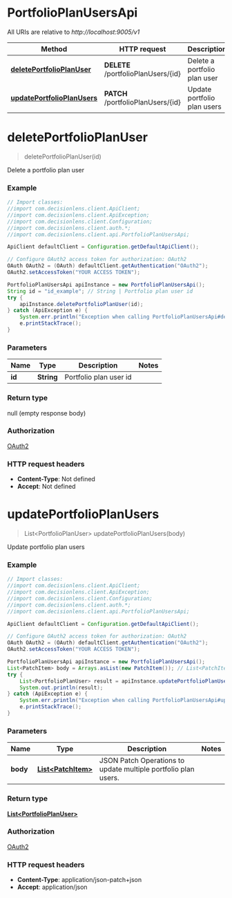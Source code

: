 # PortfolioPlanUsersApi

All URIs are relative to *http://localhost:9005/v1*

Method | HTTP request | Description
------------- | ------------- | -------------
[**deletePortfolioPlanUser**](PortfolioPlanUsersApi.md#deletePortfolioPlanUser) | **DELETE** /portfolioPlanUsers/{id} | Delete a portfolio plan user
[**updatePortfolioPlanUsers**](PortfolioPlanUsersApi.md#updatePortfolioPlanUsers) | **PATCH** /portfolioPlanUsers/{id} | Update portfolio plan users


<a name="deletePortfolioPlanUser"></a>
# **deletePortfolioPlanUser**
> deletePortfolioPlanUser(id)

Delete a portfolio plan user

### Example
```java
// Import classes:
//import com.decisionlens.client.ApiClient;
//import com.decisionlens.client.ApiException;
//import com.decisionlens.client.Configuration;
//import com.decisionlens.client.auth.*;
//import com.decisionlens.client.api.PortfolioPlanUsersApi;

ApiClient defaultClient = Configuration.getDefaultApiClient();

// Configure OAuth2 access token for authorization: OAuth2
OAuth OAuth2 = (OAuth) defaultClient.getAuthentication("OAuth2");
OAuth2.setAccessToken("YOUR ACCESS TOKEN");

PortfolioPlanUsersApi apiInstance = new PortfolioPlanUsersApi();
String id = "id_example"; // String | Portfolio plan user id
try {
    apiInstance.deletePortfolioPlanUser(id);
} catch (ApiException e) {
    System.err.println("Exception when calling PortfolioPlanUsersApi#deletePortfolioPlanUser");
    e.printStackTrace();
}
```

### Parameters

Name | Type | Description  | Notes
------------- | ------------- | ------------- | -------------
 **id** | **String**| Portfolio plan user id |

### Return type

null (empty response body)

### Authorization

[OAuth2](../README.md#OAuth2)

### HTTP request headers

 - **Content-Type**: Not defined
 - **Accept**: Not defined

<a name="updatePortfolioPlanUsers"></a>
# **updatePortfolioPlanUsers**
> List&lt;PortfolioPlanUser&gt; updatePortfolioPlanUsers(body)

Update portfolio plan users

### Example
```java
// Import classes:
//import com.decisionlens.client.ApiClient;
//import com.decisionlens.client.ApiException;
//import com.decisionlens.client.Configuration;
//import com.decisionlens.client.auth.*;
//import com.decisionlens.client.api.PortfolioPlanUsersApi;

ApiClient defaultClient = Configuration.getDefaultApiClient();

// Configure OAuth2 access token for authorization: OAuth2
OAuth OAuth2 = (OAuth) defaultClient.getAuthentication("OAuth2");
OAuth2.setAccessToken("YOUR ACCESS TOKEN");

PortfolioPlanUsersApi apiInstance = new PortfolioPlanUsersApi();
List<PatchItem> body = Arrays.asList(new PatchItem()); // List<PatchItem> | JSON Patch Operations to update multiple portfolio plan users.
try {
    List<PortfolioPlanUser> result = apiInstance.updatePortfolioPlanUsers(body);
    System.out.println(result);
} catch (ApiException e) {
    System.err.println("Exception when calling PortfolioPlanUsersApi#updatePortfolioPlanUsers");
    e.printStackTrace();
}
```

### Parameters

Name | Type | Description  | Notes
------------- | ------------- | ------------- | -------------
 **body** | [**List&lt;PatchItem&gt;**](PatchItem.md)| JSON Patch Operations to update multiple portfolio plan users. |

### Return type

[**List&lt;PortfolioPlanUser&gt;**](PortfolioPlanUser.md)

### Authorization

[OAuth2](../README.md#OAuth2)

### HTTP request headers

 - **Content-Type**: application/json-patch+json
 - **Accept**: application/json

